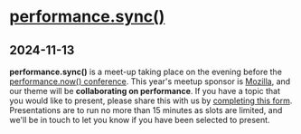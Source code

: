 # [performance.sync()](https://lu.ma/z1qt2a63)
      
## 2024-11-13
      
**performance.sync()** is a meet-up taking place on the evening before the [performance.now](http://performance.now)[() conference](https://perfnow.nl/). This year's meetup sponsor is [Mozilla](https://www.mozilla.org/), and our theme will be **collaborating on performance**. If you have a topic that you would like to present, please share this with us by [completing this form](https://forms.gle/BZoBPk1BMATcWdCV9). Presentations are to run no more than 15 minutes as slots are limited, and we'll be in touch to let you know if you have been selected to present.